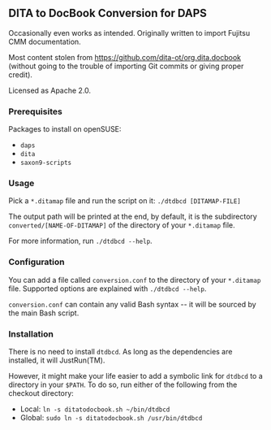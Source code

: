 ## DITA to DocBook Conversion for DAPS

Occasionally even works as intended. Originally written to import Fujitsu CMM documentation. 

Most content stolen from https://github.com/dita-ot/org.dita.docbook (without
going to the trouble of importing Git commits or giving proper credit).

Licensed as Apache 2.0.


### Prerequisites

Packages to install on openSUSE:

* `daps`
* `dita`
* `saxon9-scripts`


### Usage

Pick a `*.ditamap` file and run the script on it:
`./dtdbcd [DITAMAP-FILE]`

The output path will be printed at the end, by default, it is the subdirectory
`converted/[NAME-OF-DITAMAP]` of the directory of your `*.ditamap` file.

For more information, run `./dtdbcd --help`.


### Configuration

You can add a file called `conversion.conf` to the directory of your
`*.ditamap` file. Supported options are explained with `./dtdbcd --help`.

`conversion.conf` can contain any valid Bash syntax -- it will be sourced by
the main Bash script.

### Installation

There is no need to install `dtdbcd`. As long as the dependencies are installed,
it will JustRun(TM).

However, it might make your life easier to add a symbolic link for `dtdbcd`
to a directory in your `$PATH`. To do so, run either of the following from
the checkout directory:

* Local: `ln -s ditatodocbook.sh ~/bin/dtdbcd`
* Global: `sudo ln -s ditatodocbook.sh /usr/bin/dtdbcd`
